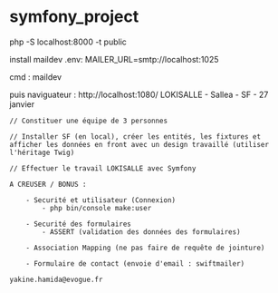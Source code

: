 # symfony_project
php -S localhost:8000 -t public


install maildev
.env:
MAILER_URL=smtp://localhost:1025

cmd : 
maildev

puis naviguateur :
http://localhost:1080/
    LOKISALLE - Sallea - SF - 27 janvier


    // Constituer une équipe de 3 personnes

    // Installer SF (en local), créer les entités, les fixtures et afficher les données en front avec un design travaillé (utiliser l'héritage Twig)

    // Effectuer le travail LOKISALLE avec Symfony

    A CREUSER / BONUS :

        - Securité et utilisateur (Connexion)
            - php bin/console make:user

        - Securité des formulaires
            - ASSERT (validation des données des formulaires)

        - Association Mapping (ne pas faire de requête de jointure)

        - Formulaire de contact (envoie d'email : swiftmailer)

    yakine.hamida@evogue.fr

